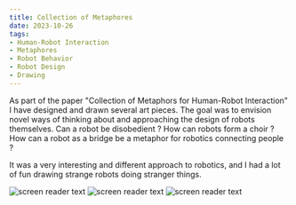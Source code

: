```yaml
---
title: Collection of Metaphores
date: 2023-10-26
tags:
- Human-Robot Interaction
- Metaphores
- Robot Behavior
- Robot Design 
- Drawing
---
```


As part of the paper "Collection of Metaphors for Human-Robot Interaction" I have designed and drawn several art pieces. The goal was to envision novel ways of thinking about and approaching the design of robots themselves. Can a robot be disobedient ? How can robots form a choir ? How can a robot as a bridge be a metaphor for robotics connecting people ? 

It was a very interesting and different approach to robotics, and I had a lot of fun drawing strange robots doing stranger things. 


![screen reader text](walle_parrot.jpg "Robot as a parrot as a metaphor for disobedience. A litter-cleaning robot splashed a culprit with an in-built water gun.")
![screen reader text](splashesofpaint_david_1.jpg "Robot as splashes of paint as a metaphor for deliberate actions of a misbehaving robot. From left to right: Huligan robot drawing graffiti; A swarm of robots using paint for communication with each other, like ants. A soft robot willed with paint. A robot leaving painted footprints, maybe as a localisation aid...")
![screen reader text](tumor_david_2.jpg "Robots as a tumor. A giant robotic machine sucks in raw material to build smaller helper bots, only to recreate the world using those bots. Inspired by the 'gray goo' scenario.")


<!--more-->
